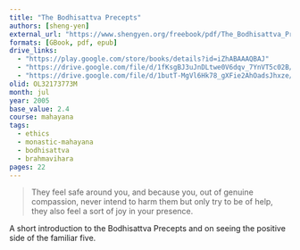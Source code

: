 ```yaml
---
title: "The Bodhisattva Precepts"
authors: [sheng-yen]
external_url: "https://www.shengyen.org/freebook/pdf/The_Bodhisattva_Precepts_Directions_to_Buddhahood.pdf"
formats: [GBook, pdf, epub]
drive_links:
  - "https://play.google.com/store/books/details?id=iZhABAAAQBAJ"
  - "https://drive.google.com/file/d/1fKsgBJ3uJnDLtwe0V6dqv_7YnVT5c02B/view?usp=drivesdk"
  - "https://drive.google.com/file/d/1butT-MgVl6Hk78_gXFie2AhOadsJhxze/view?usp=drivesdk"
olid: OL32173773M
month: jul
year: 2005
base_value: 2.4
course: mahayana
tags:
  - ethics
  - monastic-mahayana
  - bodhisattva
  - brahmavihara
pages: 22
---
```


> They feel safe around you, and because you, out of genuine compassion, never intend to harm them but only try to be of help, they also feel a sort of joy in your presence.

A short introduction to the Bodhisattva Precepts and on seeing the positive side of the familiar five.
